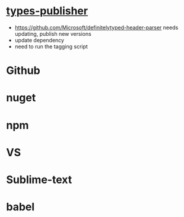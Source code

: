 # [types-publisher](https://github.com/Microsoft/types-publisher)

- https://github.com/Microsoft/definitelytyped-header-parser needs updating, publish new versions
- update dependency
- need to run the tagging script

# Github

# nuget

# npm

# VS

# Sublime-text

# babel
